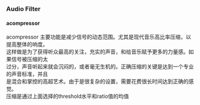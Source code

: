 ### Audio  Filter
#### acompressor
acompressor 主要功能是减少信号的动态范围。尤其是现代音乐高比率压缩，以提高整体的响度。<br>
这样做是为了获得听众最高的关注，充实的声音，和给音乐赋予更多的力量感。如果信号被压缩的太<br>
过分，声音听起来就会沉闷的，或者毫无生机的。正确压缩的关键是达到一个专业的声音标准，并且<br>
是混合和掌控的高超艺术。由于是很复杂的设置，需要花费很长时间达到正确的感觉。<br>
压缩是通过上面选择的threshold水平和ratio值的均值